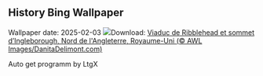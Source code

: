 ## History Bing Wallpaper
Wallpaper date: 2025-02-03
![](https://www.bing.com/th?id=OHR.RibbleheadViaduct_FR-FR4663739053_UHD.jpg&w=1000)Download: [Viaduc de Ribblehead et sommet d’Ingleborough, Nord de l'Angleterre, Royaume-Uni (© AWL Images/DanitaDelimont.com)](https://www.bing.com/th?id=OHR.RibbleheadViaduct_FR-FR4663739053_UHD.jpg)

Auto get programm by LtgX

